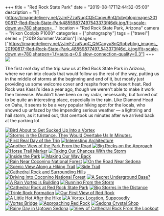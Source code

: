 +++
title = "Red Rock State Park"
date = "2019-08-17T12:44:32-05:00"
description = "![](https://imagedelivery.net/zJmFZzaNuqCQ5Caqyu8nQ/tobyblogimages20190817-Red-Rock-State-Park48559877497543373f46dk.jpg/fit=scale-down,w=780,sharpen=..."
location = "Red Rock State Park, Arizona"
camera = "Nikon Coolpix P1000"
categories = ["photography"]
tags = ["travel"]
series = ["2019 Summer Vacation"]
images = ["https://imagedelivery.net/zJmFZzaNuqC_Q5Caqyu8nQ/tobyblog_images_20190817-Red-Rock-State-Park_48559877497_543373f46d_k.jpg/fit=scale-down,w=780,sharpen=1,f=auto,q=0.9,slow-connection-quality=0.3"]
+++
![](https://imagedelivery.net/zJmFZzaNuqC_Q5Caqyu8nQ/tobyblog_images_20190817-Red-Rock-State-Park_48559877497_543373f46d_k.jpg/fit=scale-down,w=780,sharpen=1,f=auto,q=0.9,slow-connection-quality=0.3)
<!--more-->

The first *real* day of the trip saw us at Red Rock State Park in Arizona, where we ran into clouds that would follow us the rest of the way, putting us in the middle of storms at the beginning and end of it, but mostly just providing us some welcome cover and respite from the desert heat. Red Rock was Kassi's idea a year ago, though we weren't able to make it work then timewise. Wouldn't have been on my radar, necessarily, but turned out to be quite an interesting place, especially in the rain. Like Diamond Head on Oahu, it seems to be a very popular hiking spot for the locals, who showed up unfazed by the impending serious weather — a lightning and hail storm, as it turned out, that overtook us minutes after we arrived back at the parking lot.

<div id="mygallery">
		<a class="swipebox" href="https://imagedelivery.net/zJmFZzaNuqC_Q5Caqyu8nQ/tobyblog_images_20190817-Red-Rock-State-Park_48559746926_c57b1aeab4_k.jpg/fit=scale-down,w=1024,sharpen=1,f=auto,q=0.9,slow-connection-quality=0.3">
			    <img alt="Bird About to Get Sucked Up Into a Vortex" src="https://imagedelivery.net/zJmFZzaNuqC_Q5Caqyu8nQ/tobyblog_images_20190817-Red-Rock-State-Park_48559746926_c57b1aeab4_k.jpg/fit=scale-down,w=365,sharpen=1,f=auto,q=0.9,slow-connection-quality=0.3"></a>
		<a class="swipebox" href="https://imagedelivery.net/zJmFZzaNuqC_Q5Caqyu8nQ/tobyblog_images_20190817-Red-Rock-State-Park_48559742546_3b43ce6766_k.jpg/fit=scale-down,w=1024,sharpen=1,f=auto,q=0.9,slow-connection-quality=0.3">
			    <img alt="Storms in the Distance. They Would Overtake Us In Minutes." src="https://imagedelivery.net/zJmFZzaNuqC_Q5Caqyu8nQ/tobyblog_images_20190817-Red-Rock-State-Park_48559742546_3b43ce6766_k.jpg/fit=scale-down,w=365,sharpen=1,f=auto,q=0.9,slow-connection-quality=0.3"></a>
		<a class="swipebox" href="https://imagedelivery.net/zJmFZzaNuqC_Q5Caqyu8nQ/tobyblog_images_20190817-Red-Rock-State-Park_48559745226_1d45fe1bd6_k.jpg/fit=scale-down,w=1024,sharpen=1,f=auto,q=0.9,slow-connection-quality=0.3">
			    <img alt="First Real Day of the Trip" src="https://imagedelivery.net/zJmFZzaNuqC_Q5Caqyu8nQ/tobyblog_images_20190817-Red-Rock-State-Park_48559745226_1d45fe1bd6_k.jpg/fit=scale-down,w=365,sharpen=1,f=auto,q=0.9,slow-connection-quality=0.3"></a>
		<a class="swipebox" href="https://imagedelivery.net/zJmFZzaNuqC_Q5Caqyu8nQ/tobyblog_images_20190817-Red-Rock-State-Park_48559742011_5cce374379_k.jpg/fit=scale-down,w=1024,sharpen=1,f=auto,q=0.9,slow-connection-quality=0.3">
			    <img alt="Interesting Architecture" src="https://imagedelivery.net/zJmFZzaNuqC_Q5Caqyu8nQ/tobyblog_images_20190817-Red-Rock-State-Park_48559742011_5cce374379_k.jpg/fit=scale-down,w=365,sharpen=1,f=auto,q=0.9,slow-connection-quality=0.3"></a>
		<a class="swipebox" href="https://imagedelivery.net/zJmFZzaNuqC_Q5Caqyu8nQ/tobyblog_images_20190817-Red-Rock-State-Park_48559743156_a358815d97_k.jpg/fit=scale-down,w=1024,sharpen=1,f=auto,q=0.9,slow-connection-quality=0.3">
			    <img alt="Another View of the Park From the Road" src="https://imagedelivery.net/zJmFZzaNuqC_Q5Caqyu8nQ/tobyblog_images_20190817-Red-Rock-State-Park_48559743156_a358815d97_k.jpg/fit=scale-down,w=365,sharpen=1,f=auto,q=0.9,slow-connection-quality=0.3"></a>
		<a class="swipebox" href="https://imagedelivery.net/zJmFZzaNuqC_Q5Caqyu8nQ/tobyblog_images_20190817-Red-Rock-State-Park_48559740111_6067269267_k.jpg/fit=scale-down,w=1024,sharpen=1,f=auto,q=0.9,slow-connection-quality=0.3">
			    <img alt="Big Rocks on the Approach" src="https://imagedelivery.net/zJmFZzaNuqC_Q5Caqyu8nQ/tobyblog_images_20190817-Red-Rock-State-Park_48559740111_6067269267_k.jpg/fit=scale-down,w=365,sharpen=1,f=auto,q=0.9,slow-connection-quality=0.3"></a>
		<a class="swipebox" href="https://imagedelivery.net/zJmFZzaNuqC_Q5Caqyu8nQ/tobyblog_images_20190817-Red-Rock-State-Park_48559881827_fa4c4aa4f7_k.jpg/fit=scale-down,w=1024,sharpen=1,f=auto,q=0.9,slow-connection-quality=0.3">
			    <img alt="Horse Trail Marker" src="https://imagedelivery.net/zJmFZzaNuqC_Q5Caqyu8nQ/tobyblog_images_20190817-Red-Rock-State-Park_48559881827_fa4c4aa4f7_k.jpg/fit=scale-down,w=365,sharpen=1,f=auto,q=0.9,slow-connection-quality=0.3"></a>
		<a class="swipebox" href="https://imagedelivery.net/zJmFZzaNuqC_Q5Caqyu8nQ/tobyblog_images_20190817-Red-Rock-State-Park_48559877497_543373f46d_k.jpg/fit=scale-down,w=1024,sharpen=1,f=auto,q=0.9,slow-connection-quality=0.3">
			    <img alt="Taking Our Chances With the Storm" src="https://imagedelivery.net/zJmFZzaNuqC_Q5Caqyu8nQ/tobyblog_images_20190817-Red-Rock-State-Park_48559877497_543373f46d_k.jpg/fit=scale-down,w=365,sharpen=1,f=auto,q=0.9,slow-connection-quality=0.3"></a>
		<a class="swipebox" href="https://imagedelivery.net/zJmFZzaNuqC_Q5Caqyu8nQ/tobyblog_images_20190817-Red-Rock-State-Park_48559881332_c6832cb8ea_k.jpg/fit=scale-down,w=1024,sharpen=1,f=auto,q=0.9,slow-connection-quality=0.3">
			    <img alt="Inside the Park" src="https://imagedelivery.net/zJmFZzaNuqC_Q5Caqyu8nQ/tobyblog_images_20190817-Red-Rock-State-Park_48559881332_c6832cb8ea_k.jpg/fit=scale-down,w=365,sharpen=1,f=auto,q=0.9,slow-connection-quality=0.3"></a>
		<a class="swipebox" href="https://imagedelivery.net/zJmFZzaNuqC_Q5Caqyu8nQ/tobyblog_images_20190817-Red-Rock-State-Park_48559744816_b9dbda41f7_k.jpg/fit=scale-down,w=1024,sharpen=1,f=auto,q=0.9,slow-connection-quality=0.3">
			    <img alt="Making Our Way Back" src="https://imagedelivery.net/zJmFZzaNuqC_Q5Caqyu8nQ/tobyblog_images_20190817-Red-Rock-State-Park_48559744816_b9dbda41f7_k.jpg/fit=scale-down,w=365,sharpen=1,f=auto,q=0.9,slow-connection-quality=0.3"></a>
		<a class="swipebox" href="https://imagedelivery.net/zJmFZzaNuqC_Q5Caqyu8nQ/tobyblog_images_20190817-Red-Rock-State-Park_48559743361_c7110982c9_k.jpg/fit=scale-down,w=1024,sharpen=1,f=auto,q=0.9,slow-connection-quality=0.3">
			    <img alt="Rain Near Coconino National Forest" src="https://imagedelivery.net/zJmFZzaNuqC_Q5Caqyu8nQ/tobyblog_images_20190817-Red-Rock-State-Park_48559743361_c7110982c9_k.jpg/fit=scale-down,w=365,sharpen=1,f=auto,q=0.9,slow-connection-quality=0.3"></a>
		<a class="swipebox" href="https://imagedelivery.net/zJmFZzaNuqC_Q5Caqyu8nQ/tobyblog_images_20190817-Red-Rock-State-Park_48559741126_6b866b5439_k.jpg/fit=scale-down,w=1024,sharpen=1,f=auto,q=0.9,slow-connection-quality=0.3">
			    <img alt="On the Road Near Sedona" src="https://imagedelivery.net/zJmFZzaNuqC_Q5Caqyu8nQ/tobyblog_images_20190817-Red-Rock-State-Park_48559741126_6b866b5439_k.jpg/fit=scale-down,w=365,sharpen=1,f=auto,q=0.9,slow-connection-quality=0.3"></a>
		<a class="swipebox" href="https://imagedelivery.net/zJmFZzaNuqC_Q5Caqyu8nQ/tobyblog_images_20190817-Red-Rock-State-Park_48559885007_d99620a22a_k.jpg/fit=scale-down,w=1024,sharpen=1,f=auto,q=0.9,slow-connection-quality=0.3">
			    <img alt="Scenic View Along a Hiking Trail" src="https://imagedelivery.net/zJmFZzaNuqC_Q5Caqyu8nQ/tobyblog_images_20190817-Red-Rock-State-Park_48559885007_d99620a22a_k.jpg/fit=scale-down,w=365,sharpen=1,f=auto,q=0.9,slow-connection-quality=0.3"></a>
		<a class="swipebox" href="https://imagedelivery.net/zJmFZzaNuqC_Q5Caqyu8nQ/tobyblog_images_20190817-Red-Rock-State-Park_48559745886_b18856e505_k.jpg/fit=scale-down,w=1024,sharpen=1,f=auto,q=0.9,slow-connection-quality=0.3">
			    <img alt="Side Trail" src="https://imagedelivery.net/zJmFZzaNuqC_Q5Caqyu8nQ/tobyblog_images_20190817-Red-Rock-State-Park_48559745886_b18856e505_k.jpg/fit=scale-down,w=365,sharpen=1,f=auto,q=0.9,slow-connection-quality=0.3"></a>
		<a class="swipebox" href="https://imagedelivery.net/zJmFZzaNuqC_Q5Caqyu8nQ/tobyblog_images_20190817-Red-Rock-State-Park_48546960027_dec8469b1b_k.jpg/fit=scale-down,w=1024,sharpen=1,f=auto,q=0.9,slow-connection-quality=0.3">
			    <img alt="Cathedral Rock and Surrounding Hills" src="https://imagedelivery.net/zJmFZzaNuqC_Q5Caqyu8nQ/tobyblog_images_20190817-Red-Rock-State-Park_48546960027_dec8469b1b_k.jpg/fit=scale-down,w=365,sharpen=1,f=auto,q=0.9,slow-connection-quality=0.3"></a>
		<a class="swipebox" href="https://imagedelivery.net/zJmFZzaNuqC_Q5Caqyu8nQ/tobyblog_images_20190817-Red-Rock-State-Park_48559738586_b9b977ba62_k.jpg/fit=scale-down,w=1024,sharpen=1,f=auto,q=0.9,slow-connection-quality=0.3">
			    <img alt="Driving Into Coconino National Forest" src="https://imagedelivery.net/zJmFZzaNuqC_Q5Caqyu8nQ/tobyblog_images_20190817-Red-Rock-State-Park_48559738586_b9b977ba62_k.jpg/fit=scale-down,w=365,sharpen=1,f=auto,q=0.9,slow-connection-quality=0.3"></a>
		<a class="swipebox" href="https://imagedelivery.net/zJmFZzaNuqC_Q5Caqyu8nQ/tobyblog_images_20190817-Red-Rock-State-Park_48559743671_9ee6b5162d_k.jpg/fit=scale-down,w=1024,sharpen=1,f=auto,q=0.9,slow-connection-quality=0.3">
			    <img alt="A Secret Underground Base?" src="https://imagedelivery.net/zJmFZzaNuqC_Q5Caqyu8nQ/tobyblog_images_20190817-Red-Rock-State-Park_48559743671_9ee6b5162d_k.jpg/fit=scale-down,w=365,sharpen=1,f=auto,q=0.9,slow-connection-quality=0.3"></a>
		<a class="swipebox" href="https://imagedelivery.net/zJmFZzaNuqC_Q5Caqyu8nQ/tobyblog_images_20190817-Red-Rock-State-Park_48559877137_3a623d1d1e_k.jpg/fit=scale-down,w=1024,sharpen=1,f=auto,q=0.9,slow-connection-quality=0.3">
			    <img alt="A Rain Vortex is Building" src="https://imagedelivery.net/zJmFZzaNuqC_Q5Caqyu8nQ/tobyblog_images_20190817-Red-Rock-State-Park_48559877137_3a623d1d1e_k.jpg/fit=scale-down,w=365,sharpen=1,f=auto,q=0.9,slow-connection-quality=0.3"></a>
		<a class="swipebox" href="https://imagedelivery.net/zJmFZzaNuqC_Q5Caqyu8nQ/tobyblog_images_20190817-Red-Rock-State-Park_48559745581_e7f095d081_k.jpg/fit=scale-down,w=1024,sharpen=1,f=auto,q=0.9,slow-connection-quality=0.3">
			    <img alt="Running From the Storm" src="https://imagedelivery.net/zJmFZzaNuqC_Q5Caqyu8nQ/tobyblog_images_20190817-Red-Rock-State-Park_48559745581_e7f095d081_k.jpg/fit=scale-down,w=365,sharpen=1,f=auto,q=0.9,slow-connection-quality=0.3"></a>
		<a class="swipebox" href="https://imagedelivery.net/zJmFZzaNuqC_Q5Caqyu8nQ/tobyblog_images_20190817-Red-Rock-State-Park_48559879972_d52dd08a10_k.jpg/fit=scale-down,w=1024,sharpen=1,f=auto,q=0.9,slow-connection-quality=0.3">
			    <img alt="Cathedral Rock at Red Rock State Park" src="https://imagedelivery.net/zJmFZzaNuqC_Q5Caqyu8nQ/tobyblog_images_20190817-Red-Rock-State-Park_48559879972_d52dd08a10_k.jpg/fit=scale-down,w=365,sharpen=1,f=auto,q=0.9,slow-connection-quality=0.3"></a>
		<a class="swipebox" href="https://imagedelivery.net/zJmFZzaNuqC_Q5Caqyu8nQ/tobyblog_images_20190817-Red-Rock-State-Park_48559880757_1557e06978_k.jpg/fit=scale-down,w=1024,sharpen=1,f=auto,q=0.9,slow-connection-quality=0.3">
			    <img alt="Big Storms in the Distance" src="https://imagedelivery.net/zJmFZzaNuqC_Q5Caqyu8nQ/tobyblog_images_20190817-Red-Rock-State-Park_48559880757_1557e06978_k.jpg/fit=scale-down,w=365,sharpen=1,f=auto,q=0.9,slow-connection-quality=0.3"></a>
		<a class="swipebox" href="https://imagedelivery.net/zJmFZzaNuqC_Q5Caqyu8nQ/tobyblog_images_20190817-Red-Rock-State-Park_48559879427_db7e779205_k.jpg/fit=scale-down,w=1024,sharpen=1,f=auto,q=0.9,slow-connection-quality=0.3">
			    <img alt="Triple Rock Formation" src="https://imagedelivery.net/zJmFZzaNuqC_Q5Caqyu8nQ/tobyblog_images_20190817-Red-Rock-State-Park_48559879427_db7e779205_k.jpg/fit=scale-down,w=365,sharpen=1,f=auto,q=0.9,slow-connection-quality=0.3"></a>
		<a class="swipebox" href="https://imagedelivery.net/zJmFZzaNuqC_Q5Caqyu8nQ/tobyblog_images_20190817-Red-Rock-State-Park_48559741481_46fd582977_k.jpg/fit=scale-down,w=1024,sharpen=1,f=auto,q=0.9,slow-connection-quality=0.3">
			    <img alt="Our First View of Red Rock" src="https://imagedelivery.net/zJmFZzaNuqC_Q5Caqyu8nQ/tobyblog_images_20190817-Red-Rock-State-Park_48559741481_46fd582977_k.jpg/fit=scale-down,w=365,sharpen=1,f=auto,q=0.9,slow-connection-quality=0.3"></a>
		<a class="swipebox" href="https://imagedelivery.net/zJmFZzaNuqC_Q5Caqyu8nQ/tobyblog_images_20190817-Red-Rock-State-Park_48559881152_32950fa10e_k.jpg/fit=scale-down,w=1024,sharpen=1,f=auto,q=0.9,slow-connection-quality=0.3">
			    <img alt="A Little Hot After the Hike" src="https://imagedelivery.net/zJmFZzaNuqC_Q5Caqyu8nQ/tobyblog_images_20190817-Red-Rock-State-Park_48559881152_32950fa10e_k.jpg/fit=scale-down,w=365,sharpen=1,f=auto,q=0.9,slow-connection-quality=0.3"></a>
		<a class="swipebox" href="https://imagedelivery.net/zJmFZzaNuqC_Q5Caqyu8nQ/tobyblog_images_20190817-Red-Rock-State-Park_48559746526_5192655776_k.jpg/fit=scale-down,w=1024,sharpen=1,f=auto,q=0.9,slow-connection-quality=0.3">
			    <img alt="A Vortex Location, Supposedly" src="https://imagedelivery.net/zJmFZzaNuqC_Q5Caqyu8nQ/tobyblog_images_20190817-Red-Rock-State-Park_48559746526_5192655776_k.jpg/fit=scale-down,w=365,sharpen=1,f=auto,q=0.9,slow-connection-quality=0.3"></a>
		<a class="swipebox" href="https://imagedelivery.net/zJmFZzaNuqC_Q5Caqyu8nQ/tobyblog_images_20190817-Red-Rock-State-Park_48559744381_e795f1d9f6_k.jpg/fit=scale-down,w=1024,sharpen=1,f=auto,q=0.9,slow-connection-quality=0.3">
			    <img alt="Vortex Bridge" src="https://imagedelivery.net/zJmFZzaNuqC_Q5Caqyu8nQ/tobyblog_images_20190817-Red-Rock-State-Park_48559744381_e795f1d9f6_k.jpg/fit=scale-down,w=365,sharpen=1,f=auto,q=0.9,slow-connection-quality=0.3"></a>
		<a class="swipebox" href="https://imagedelivery.net/zJmFZzaNuqC_Q5Caqyu8nQ/tobyblog_images_20190817-Red-Rock-State-Park_48559738906_9bd36eba35_k.jpg/fit=scale-down,w=1024,sharpen=1,f=auto,q=0.9,slow-connection-quality=0.3">
			    <img alt="Approaching Red Rock" src="https://imagedelivery.net/zJmFZzaNuqC_Q5Caqyu8nQ/tobyblog_images_20190817-Red-Rock-State-Park_48559738906_9bd36eba35_k.jpg/fit=scale-down,w=365,sharpen=1,f=auto,q=0.9,slow-connection-quality=0.3"></a>
		<a class="swipebox" href="https://imagedelivery.net/zJmFZzaNuqC_Q5Caqyu8nQ/tobyblog_images_20190817-Red-Rock-State-Park_48559878547_6fedeb4c83_k.jpg/fit=scale-down,w=1024,sharpen=1,f=auto,q=0.9,slow-connection-quality=0.3">
			    <img alt="Sedona Crystal Shop" src="https://imagedelivery.net/zJmFZzaNuqC_Q5Caqyu8nQ/tobyblog_images_20190817-Red-Rock-State-Park_48559878547_6fedeb4c83_k.jpg/fit=scale-down,w=365,sharpen=1,f=auto,q=0.9,slow-connection-quality=0.3"></a>
		<a class="swipebox" href="https://imagedelivery.net/zJmFZzaNuqC_Q5Caqyu8nQ/tobyblog_images_20190817-Red-Rock-State-Park_48559879742_7c4058e6b1_k.jpg/fit=scale-down,w=1024,sharpen=1,f=auto,q=0.9,slow-connection-quality=0.3">
			    <img alt="Rainy Day in Uptown Sedona" src="https://imagedelivery.net/zJmFZzaNuqC_Q5Caqyu8nQ/tobyblog_images_20190817-Red-Rock-State-Park_48559879742_7c4058e6b1_k.jpg/fit=scale-down,w=365,sharpen=1,f=auto,q=0.9,slow-connection-quality=0.3"></a>
		<a class="swipebox" href="https://imagedelivery.net/zJmFZzaNuqC_Q5Caqyu8nQ/tobyblog_images_20190817-Red-Rock-State-Park_48559737726_d42bfea2cf_k.jpg/fit=scale-down,w=1024,sharpen=1,f=auto,q=0.9,slow-connection-quality=0.3">
			    <img alt="View of Cathedral Rock From the Lookout" src="https://imagedelivery.net/zJmFZzaNuqC_Q5Caqyu8nQ/tobyblog_images_20190817-Red-Rock-State-Park_48559737726_d42bfea2cf_k.jpg/fit=scale-down,w=365,sharpen=1,f=auto,q=0.9,slow-connection-quality=0.3"></a>
</div>
